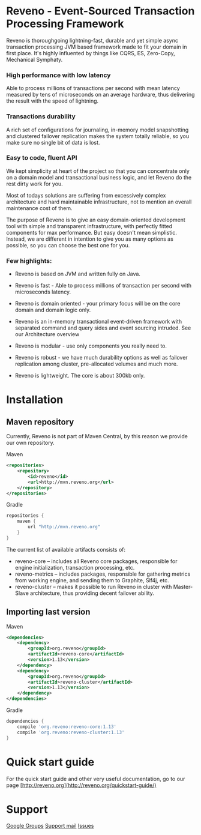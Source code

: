 # Reveno - Event-Sourced Transaction Processing Framework
Reveno is thoroughgoing lightning-fast, durable and yet simple async transaction processing JVM based framework made to fit your domain in first place. It's highly influented by things like CQRS, ES, Zero-Copy, Mechanical Symphaty.

### High performance with low latency
Able to process millions of transactions per second with mean latency measured by tens of microseconds on an average hardware, thus delivering the result with the speed of lightning.

### Transactions durability
A rich set of configurations for journaling, in-memory model snapshotting and clustered failover replication makes the system totally reliable, so you make sure no single bit of data is lost.

### Easy to code, fluent API
We kept simplicity at heart of the project so that you can concentrate only on a domain model and transactional business logic, and let Reveno do the rest dirty work for you.

Most of todays solutions are suffering from excessively complex architecture and hard maintainable infrastructure, not to mention an overall maintenance cost of them.

The purpose of Reveno is to give an easy domain-oriented development tool with simple and transparent infrastructure, with perfectly fitted components for max performance. But easy doesn't mean simplistic. Instead, we are different in intention to give you as many options as possible, so you can choose the best one for you.

### Few highlights:
* Reveno is based on JVM and written fully on Java.

* Reveno is fast - Able to process millions of transaction per second with microseconds latency.

* Reveno is domain oriented - your primary focus will be on the core domain and domain logic only.

* Reveno is an in-memory transactional event-driven framework with separated command and query sides and event sourcing intruded. See our Architecture overview

* Reveno is modular - use only components you really need to.

* Reveno is robust - we have much durability options as well as failover replication among cluster, pre-allocated volumes and much more.

* Reveno is lightweight. The core is about 300kb only.

# Installation

## Maven repository
Currently, Reveno is not part of Maven Central, by this reason we provide our own repository.

Maven
```xml
<repositories>
    <repository>
        <id>reveno</id>
        <url>http://mvn.reveno.org</url>
    </repository>
</repositories>
```

Gradle
```groovy
repositories {
    maven {
        url "http://mvn.reveno.org"
    }
}
```

The current list of available artifacts consists of:

* reveno-core – includes all Reveno core packages, responsible for engine initialization, transaction processing, etc.
* reveno-metrics – includes packages, responsible for gathering metrics from working engine, and sending them to Graphite, Slf4j, etc.
* reveno-cluster – makes it possible to run Reveno in cluster with Master-Slave architecture, thus providing decent failover ability.

## Importing last version

Maven
```xml
<dependencies>
    <dependency>
        <groupId>org.reveno</groupId>
        <artifactId>reveno-core</artifactId>
        <version>1.13</version>
    </dependency>
    <dependency>
        <groupId>org.reveno</groupId>
        <artifactId>reveno-cluster</artifactId>
        <version>1.13</version>
    </dependency>
</dependencies>
```

Gradle
```groovy
dependencies {
    compile 'org.reveno:reveno-core:1.13'
    compile 'org.reveno:reveno-cluster:1.13'
}
```

# Quick start guide

For the quick start guide and other very useful documentation, go to our page [http://reveno.org](http://reveno.org/quickstart-guide/)

# Support
[Google Groups](https://groups.google.com/forum/#!forum/reveno-dev)
[Support mail](mailto:support@reveno.org)
[Issues](https://github.com/dmart28/reveno/issues)
